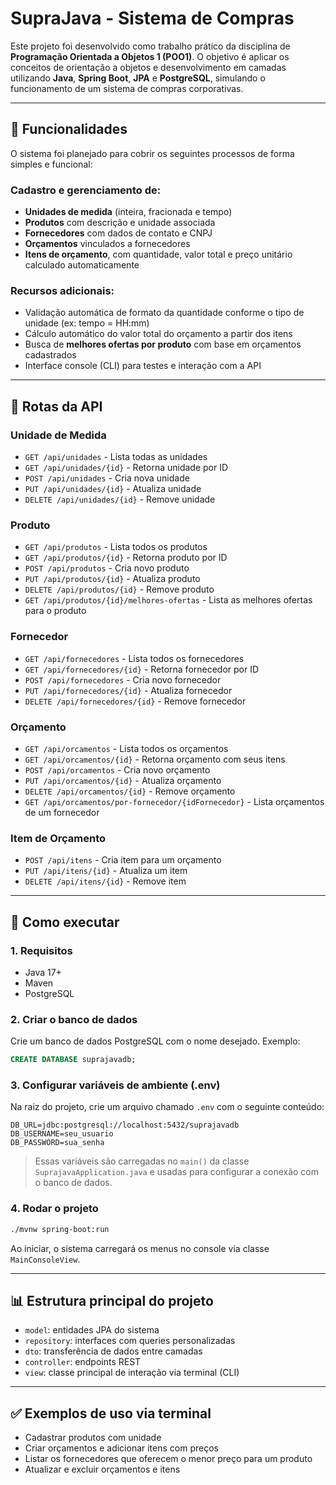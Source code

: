 # SupraJava - Sistema de Compras

Este projeto foi desenvolvido como trabalho prático da disciplina de **Programação Orientada a Objetos 1 (POO1)**. O objetivo é aplicar os conceitos de orientação a objetos e desenvolvimento em camadas utilizando **Java**, **Spring Boot**, **JPA** e **PostgreSQL**, simulando o funcionamento de um sistema de compras corporativas.

---

## 🚀 Funcionalidades

O sistema foi planejado para cobrir os seguintes processos de forma simples e funcional:

### Cadastro e gerenciamento de:

* **Unidades de medida** (inteira, fracionada e tempo)
* **Produtos** com descrição e unidade associada
* **Fornecedores** com dados de contato e CNPJ
* **Orçamentos** vinculados a fornecedores
* **Itens de orçamento**, com quantidade, valor total e preço unitário calculado automaticamente

### Recursos adicionais:

* Validação automática de formato da quantidade conforme o tipo de unidade (ex: tempo = HH\:mm)
* Cálculo automático do valor total do orçamento a partir dos itens
* Busca de **melhores ofertas por produto** com base em orçamentos cadastrados
* Interface console (CLI) para testes e interação com a API

---

## 📝 Rotas da API

### Unidade de Medida

* `GET /api/unidades` - Lista todas as unidades
* `GET /api/unidades/{id}` - Retorna unidade por ID
* `POST /api/unidades` - Cria nova unidade
* `PUT /api/unidades/{id}` - Atualiza unidade
* `DELETE /api/unidades/{id}` - Remove unidade

### Produto

* `GET /api/produtos` - Lista todos os produtos
* `GET /api/produtos/{id}` - Retorna produto por ID
* `POST /api/produtos` - Cria novo produto
* `PUT /api/produtos/{id}` - Atualiza produto
* `DELETE /api/produtos/{id}` - Remove produto
* `GET /api/produtos/{id}/melhores-ofertas` - Lista as melhores ofertas para o produto

### Fornecedor

* `GET /api/fornecedores` - Lista todos os fornecedores
* `GET /api/fornecedores/{id}` - Retorna fornecedor por ID
* `POST /api/fornecedores` - Cria novo fornecedor
* `PUT /api/fornecedores/{id}` - Atualiza fornecedor
* `DELETE /api/fornecedores/{id}` - Remove fornecedor

### Orçamento

* `GET /api/orcamentos` - Lista todos os orçamentos
* `GET /api/orcamentos/{id}` - Retorna orçamento com seus itens
* `POST /api/orcamentos` - Cria novo orçamento
* `PUT /api/orcamentos/{id}` - Atualiza orçamento
* `DELETE /api/orcamentos/{id}` - Remove orçamento
* `GET /api/orcamentos/por-fornecedor/{idFornecedor}` - Lista orçamentos de um fornecedor

### Item de Orçamento

* `POST /api/itens` - Cria item para um orçamento
* `PUT /api/itens/{id}` - Atualiza um item
* `DELETE /api/itens/{id}` - Remove item

---

## 📂 Como executar

### 1. Requisitos

* Java 17+
* Maven
* PostgreSQL

### 2. Criar o banco de dados

Crie um banco de dados PostgreSQL com o nome desejado. Exemplo:

```sql
CREATE DATABASE suprajavadb;
```

### 3. Configurar variáveis de ambiente (.env)

Na raiz do projeto, crie um arquivo chamado `.env` com o seguinte conteúdo:

```env
DB_URL=jdbc:postgresql://localhost:5432/suprajavadb
DB_USERNAME=seu_usuario
DB_PASSWORD=sua_senha
```

> Essas variáveis são carregadas no `main()` da classe `SuprajavaApplication.java` e usadas para configurar a conexão com o banco de dados.

### 4. Rodar o projeto

```bash
./mvnw spring-boot:run
```

Ao iniciar, o sistema carregará os menus no console via classe `MainConsoleView`.

---

## 📊 Estrutura principal do projeto

* `model`: entidades JPA do sistema
* `repository`: interfaces com queries personalizadas
* `dto`: transferência de dados entre camadas
* `controller`: endpoints REST
* `view`: classe principal de interação via terminal (CLI)

---

## ✅ Exemplos de uso via terminal

* Cadastrar produtos com unidade
* Criar orçamentos e adicionar itens com preços
* Listar os fornecedores que oferecem o menor preço para um produto
* Atualizar e excluir orçamentos e itens


